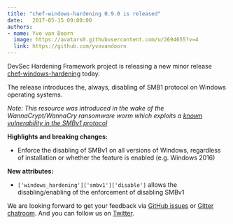 ```yaml
---
title: "chef-windows-hardening 0.9.0 is released"
date:   2017-05-15 09:00:00
authors:
- name: Yvo van Doorn
  image: https://avatars0.githubusercontent.com/u/2694655?v=4
  link: https://github.com/yvovandoorn
---
```


DevSec Hardening Framework project is releasing a new minor release [chef-windows-hardening](https://github.com/dev-sec/chef-windows-hardening/releases/tag/v0.9.0) today.

The release introduces the, always, disabling of SMB1 protocol on Windows operating systems.

*Note: This resource was introduced in the wake of the WannaCrypt/WannaCry ransomware worm which exploits a [known vulnerability in the SMBv1 protocol](https://technet.microsoft.com/en-us/library/security/ms17-010.aspx)*

**Highlights and breaking changes:**

- Enforce the disabling of SMBv1 on all versions of Windows, regardless of installation or whether the feature is enabled (e.g. Windows 2016)

**New attributes:**
- `['windows_hardening']['smbv1']['disable']` allows the disabling/enabling of the enforcement of disabling SMBv1

We are looking forward to get your feedback via [GitHub issues](https://github.com/dev-sec/chef-windows-hardening/issues) or [Gitter chatroom](https://gitter.im/dev-sec/general). And you can follow us on [Twitter](https://twitter.com/DevSecIO).
